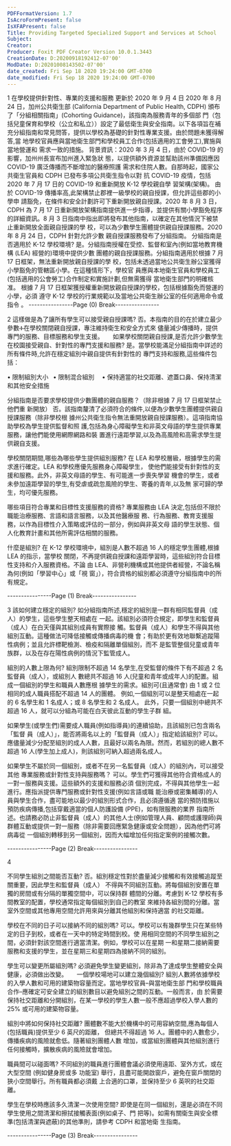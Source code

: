 ```yaml
---
PDFFormatVersion: 1.7
IsAcroFormPresent: false
IsXFAPresent: false
Title: Providing Targeted Specialized Support and Services at School
Subject: 
Creator: 
Producer: Foxit PDF Creator Version 10.0.1.3443
CreationDate: D:20200918192412-07'00'
ModDate: D:20201008143502-07'00'
date_created: Fri Sep 18 2020 19:24:00 GMT-0700
date_modified: Fri Sep 18 2020 19:24:00 GMT-0700
---
```

1 
在學校提供針對性、專業的支援和服務 
更新於 2020 年 9 月 4 日 
2020 年 8 月 24 日，加州公共衛生部 (California Department of Public Health, 
CDPH) 頒布了「分組相關指南」(Cohorting Guidance)，該指南為服務青年的多個部
門（包括兒童保育和學校（公立和私立））設定了最低衛生與安全指南。以下各項旨在補
充分組指南和常見問答，提供以學校為基礎的針對性專業支援。由於問題未獲得解答,當
地學校官員應與當地衛生部門和學校員工合作(包括適用的工會勞工),實施與當地營運和
需求一致的措施。 
背景資訊：2020 年 3 月 4 日，由於 COVID-19 的影響，加州州長宣布加州進入緊急狀
態，以提供額外資源並幫助該州準備因應因 COVID-19 廣泛傳播而不斷增加的醫療照護
需求和住院人數。自那時起，國家公共衛生官員和 CDPH 已發布多項公共衛生指令以對
抗 COVID-19 疫情，包括 2020 年 7 月 17 日的 COVID-19 和重新開放 K-12 學校親自學
習架構(架構)。 
由於 COVID-19 傳播率高,此架構禁止郡裡一級學校的親自授課，但允許這些郡的小學申
請豁免，在條件和安全計劃許可下重新開放親自授課。2020 年 8 月 3 日，CDPH 為 7 月 
17 日重新開放架構指南提供進一步指導，並提供有關小學豁免程序的詳細資訊。8 月 3 
日指南中指出即將發布其他指南，以確定在其他情況下被禁止重新開放全面親自授課的學
校，可以為少數學生團體提供親自授課服務。2020 年 8 月 24 日，CDPH 針對允許少數
親自授課服務發布了分組指南。 
分組指南是否適用於 K-12 學校環境? 
是。分組指南授權在受控、監督和室內(例如當地教育機構 (LEA) 經營的)環境中提供少數
團體的親自授課服務。分組指南適用於根據 7 月 17 日框架，無法重新開放親自授課的學
校，包括未透過當地公共衛生辦公室獲得小學豁免的管轄區小學。在這種情形下，學校官
員應與本地衛生官員和學校員工(包括適用的公會勞工)合作制定和實施計劃,但無需獲得
當地衛生部門的明確核准。 
根據 7 月 17 日框架獲授權重新開放親自授課的學校，包括根據豁免而營運的小學，必須
遵守 K-12 學校的行業規範以及當地公共衛生辦公室的任何適用命令或指令 。 
----------------Page (0) Break----------------
 
 
 
  2 
這樣做是為了讓所有學生可以接受親自授課嗎? 
否。本指南的目的在於建立最少參數Ⰰ在學校關閉親自授課，專注維持衛生和安全方式來
儘量減少傳播時，提供專門的服務、目標服務和學生支援。 
 
如果學校關閉親自授課,是否允許少數學生在校園接受親自、針對性的專門支援和服務? 
是。當學校能滿足分組指南中詳述的所有條件時,允許在穩定組別中親自提供有針對性的
專門支持和服務,這些條件包括： 
 
• 限制組別大小 
• 限制混合組別  
• 保持適當的社交距離、遮蓋口鼻、保持清潔和其他安全措施  
 
分組指南是否要求學校提供少數團體的親自服務？（除非根據 7 月 17 日框架禁止他們重
新開放） 
否。該指南釐清了必須符合的條件,以便為少數學生團體提供親自授課服務（除非學校根
據州公共衛生指令無法重開放親自授課服務）。這項指南協助學校為學生提供監督和照
護,包括為身心障礙學生和非英文母語的學生提供專業服務，讓他們能使用網際網路和裝
置進行遠距學習,以及為高風險和高需求學生提供親自支援。 
 
學校關閉期間,哪些為哪些學生提供組別服務? 
在 LEA 和學校層級，根據學生的需求進行確定。LEA 和學校應優先服務身心障礙學生，
使他們能接受有針對性的支援和服務。此外，非英文母語的學生、有可能進一步喪失學習
機會的學生，或者未參加遠距學習的學生,有受虐或疏忽風險的學生、寄養的青年,以及無
家可歸的學生，均可優先服務。 
 
哪些項目符合專業和目標性支援服務的資格? 
專業服務由 LEA 決定,包括但不限於職能治療服務、言語和語言服務，以及其他醫療服
務、行為服務、教育支援服務，以作為目標性介入策略或評估的一部分，例如與非英文母
語的學生狀態、個人化教育計畫和其他所需評估相關的服務。 
 
什麼是組別? 
在 K-12 學校環境中，組別是人數不超過 16 人的穩定學生團體,根據 LEA 的指示，當學校
關閉，不再提供親自授課和遠距學習時，這些組別符合目標性支持和介入服務資格。不論
由 LEA、非營利機構或其他提供者經營，不論名稱為何(例如「學習中心」或「視
窗」），符合資格的組別都必須遵守分組指南中的所有規定。 
 
 
----------------Page (1) Break----------------
 
 
 
  3 
該如何建立穩定的組別? 
如分組指南所述,穩定的組別是一群有相同監督員（成人）的學生，這些學生整天相處在
一起。該組別必須符合規定，即學生和監督員（成人）在白天僅與其組別成員有實際接
觸。監督員（成人）和學生不得與其他組別互動。這種做法可降低接觸或傳播病毒的機
會；有助於更有效地聯繫追蹤陽性病例；並且允許標靶檢測、檢疫和隔離單個組別，而不
是監管整個兒童或青年族群，以及在存在陽性病例的情況下監管成人。 
 
組別的人數上限為何? 
組別限制不超過 14 名學生,在受監督的條件下有不超過 2 名監督員（成人），或組別人
數總共不超過 16 人(兒童和青年或成年人)的配置。組成一個組別的學生和職員人數應根
據學生的需求。組別可(且通常會) 由 1 或 2 位相同的成人職員搭配不超過 14 人的團體。
例如,一個組別可以是整天相處在一起的 6 名學生和 1 名成人；或 8 名學生和 2 名成人。
此外，只要一個組別中總共不超過 16 人，就可以分組為可能在白天彼此互動的學生子群
組。 
 
 
如果學生(或學生們)需要成人職員(例如指導員)的連續協助，且該組別已包含兩名「監督
員（成人）」，能否將兩名以上的「監督員（成人）」指定給該組別? 
可以。應儘量減少分配至組別的成人人數，且最好以兩名為限。然而，若組別的總人數不
超過 16 人(學生加上成人)，則該組別可納入超過兩名成人。 
 
如果學生不屬於同一個組別，或者不在另一名監督員（成人）的組別內，可以接受其他
專業服務或針對性支持與服務嗎？ 
可以。學生們可獲得其他符合資格成人的一對一服務與支援。這些額外的支援和服務必須
個別完成，不得與其他學生一起進行。應指派提供專門服務或針對性支援(例如言語或職
能治療或密集輔導)的人員與學生合作，盡可能地以最少的組別形式合作，且必須遵循適
當的預防措施以預防疾病傳播,包括穿戴適當的個人防護設備 (PPE)，如有限服務的業界
指南所述。也請務必防止非監督員（成人）的其他人士(例如管理人員、顧問或護理師)與
群體互動或提供一對一服務（除非需要回應緊急健康或安全問題），因為他們可將病毒從
一個組別轉移到另一個組別，因而大幅增加任何指定案例的接觸次數。 
 
 
 
 
 
 
 
----------------Page (2) Break----------------
 
 
 
  4 
 
不同學生組別之間能否互動? 
否。組別穩定性對於盡量減少接觸和有效接觸追蹤至關重要，因此學生和監督員（成人）
不得與不同組別互動。將每個組別安置在單獨的房間或有分隔的單獨空間中，可以保持群
體間的分離。考慮到 K-12 學校有多間教室的配置，學校通常指定每個組別到自己的教室
來維持各組別間的分離。當室外空間或其他專用空間允許用來與分離其他組別和保持適當
的社交距離。 
 
學校在不同的日子可以接納不同的組別嗎? 
可以。學校可以有幾群學生只在某些特定的日子到校，或者在一天中的特定時間到校。使
用相同空間的不同學生組別之間，必須針對該空間進行適當清潔。例如，學校可以在星期
一和星期二接納需要服務和支援的學生，並在星期三和星期四為接納不同的組別。 
 
學生可以變更所屬組別嗎? 
必須避免學生變更組別，除非為了達成學生整體安全與健康，必須做出改變。 
 
一個學校場地可以建立幾個組別? 
組別人數將依據學校的入學人數和可用的建築物容量而定。當地學校官員–與當地衛生部
門和學校職員合作–應確定可安全建立的組別數目以避免組別之間的互動。一般而言，由
於需要保持社交距離和分開組別，在某一學校的學生人數一般不應超過學校入學人數的 
25% 或可用的建築物容量。 
 
組別中將如何保持社交距離? 
團體數不能大於機構中的可用容納空間,應為每個人(包括職員)提供至少 6 英尺的距離，
但總共不得超過 16 人。團體中的人數愈少，傳播疾病的風險就愈低。隨著組別團體人數
增加，或當組別團體與其他組別進行任何接觸時，擴散疾病的風險就會增加。 
 
職員間可以碰面嗎? 
不同組別的職員進行團體會議必須使用遠距、室外方式，或在大型空間 (例如健身房或多
功能室) 舉行，且盡可能開啟窗戶，避免在窗戶關閉的狹小空間舉行。所有職員都必須戴
上合適的口罩，並保持至少 6 英呎的社交距離。 
 
學生在學校時應該多久清潔一次使用空間? 
即使是在同一個組別，還是必須在不同學生使用之間清潔和擦拭接觸表面(例如桌子、門
把等)。如需有關衛生與安全標準(包括清潔與遮蔽)的其他準則，請參考 CDPH 和當地衛
生指南。 
 
----------------Page (3) Break----------------
